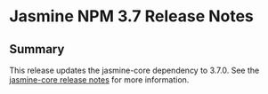 # Jasmine NPM 3.7 Release Notes

## Summary

This release updates the jasmine-core dependency to 3.7.0. See the
[jasmine-core release notes](https://github.com/pivotal/jasmine/blob/main/release_notes/3.7.0.md)
for more information.


